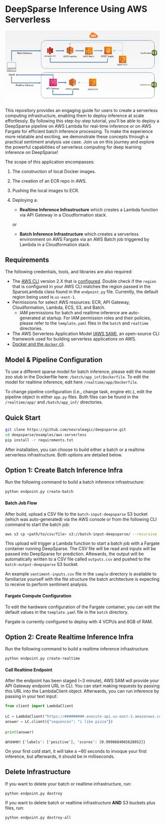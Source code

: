 <!--
Copyright (c) 2021 - present / Neuralmagic, Inc. All Rights Reserved.

Licensed under the Apache License, Version 2.0 (the "License");
you may not use this file except in compliance with the License.
You may obtain a copy of the License at

   http://www.apache.org/licenses/LICENSE-2.0

Unless required by applicable law or agreed to in writing,
software distributed under the License is distributed on an "AS IS" BASIS,
WITHOUT WARRANTIES OR CONDITIONS OF ANY KIND, either express or implied.
See the License for the specific language governing permissions and
limitations under the License.
-->

# DeepSparse Inference Using AWS Serverless

![image](./img//aws-serverless-logo1.png)

This repository provides an engaging guide for users to create a serverless computing infrastructure, enabling them to deploy inference at scale effortlessly. By following this step-by-step tutorial, you'll be able to deploy a DeepSparse pipeline on AWS Lambda for real-time inference or on AWS Fargate for efficient batch inference processing. To make the experience more relatable and exciting, we demonstrate these concepts through a practical sentiment analysis use case. Join us on this journey and explore the powerful capabilities of serverless computing for deep learning inference on DeepSparse!

The scope of this application encompasses:
1. The construction of local Docker images.
2. The creation of an ECR repo in AWS.
3. Pushing the local images to ECR.
4. Deploying a:
   - **Realtime Inference Infrastructure** which creates a Lambda function via API Gateway in a Cloudformation stack.

   or

   - **Batch Inference Infrastructure** which creates a serverless environment on AWS Fargate via an AWS Batch job triggered by Lambda in a Cloudformation stack.

## Requirements
The following credentials, tools, and libraries are also required:
* The [AWS CLI](https://docs.aws.amazon.com/cli/latest/userguide/getting-started-install.html) version 2.X that is [configured](https://docs.aws.amazon.com/cli/latest/userguide/cli-configure-quickstart.html). Double check if the `region` that is configured in your AWS CLI matches the region passed in the SparseLambda class found in the `endpoint.py` file. Currently, the default region being used is `us-east-1`.
* Permissions for select AWS resources: ECR, API Gateway, Cloudformation, Lambda, ECS, S3, and Batch.
   - IAM permissions for batch and realtime inference are auto-generated at startup. For IAM permission roles and their policies, please refer to the `template.yaml` files in the `batch` and `realtime` directories.
* The AWS Serverless Application Model [(AWS SAM)](https://docs.aws.amazon.com/serverless-application-model/latest/developerguide/what-is-sam.html), an open-source CLI framework used for building serverless applications on AWS.
* [Docker and the `docker` cli](https://docs.docker.com/get-docker/).

## Model & Pipeline Configuration

To use a different sparse model for batch inference, please edit the model zoo stub in the Dockerfile here: `/batch/app_inf/Dockerfile`. To edit the model for realtime inference, edit here `/realtime/app/Dockerfile`. 

To change pipeline configuration (i.e., change task, engine etc.), edit the pipeline object in either `app.py` files. Both files can be found in the `/realtime/app/` and `/batch/app_inf/` directories.

## Quick Start

```bash 
git clone https://github.com/neuralmagic/deepsparse.git
cd deepsparse/examples/aws-serverless
pip install -r requirements.txt
```

After installation, you can choose to build either a batch or a realtime serverless infrastructure. Both options are detailed below.

## Option 1: Create Batch Inference Infra

Run the following command to build a batch inference infrastructure:

```bash
python endpoint.py create-batch
```

#### Batch Job Flow

After build, upload a CSV file to the `batch-input-deepsparse` S3 bucket (which was auto-generated) via the AWS console or from the following CLI command to start the batch job:

```bash
aws s3 cp <path/to/csv/file> s3://batch-input-deepsparse/ --recursive
```
This upload will trigger a Lambda function to start a batch job with a Fargate container running DeepSparse. The CSV file will be read and inputs will be passed into DeepSparse for prediction. Aftewards, the output will be automatically written to a CSV file called `outputs.csv` and pushed to the `batch-output-deepsparse` S3 bucket.

An example `sentiment-inputs.csv` file in the `sample` directory is available to familiarize yourself with the file structure the batch architecture is expecting to receive to perform sentiment analysis.

#### Fargate Compute Configuration

To edit the hardware configuration of the Fargate container, you can edit the default values in the `template.yaml` file in the `batch` directory.

Fargate is currently configured to deploy with 4 VCPUs and 8GB of RAM.

## Option 2: Create Realtime Inference Infra

Run the following command to build a realtime inference infrastructure.

```bash
python endpoint.py create-realtime
```

#### Call Realtime Endpoint

After the endpoint has been staged (~3 minute), AWS SAM will provide your API Gateway endpoint URL in CLI. You can start making requests by passing this URL into the LambdaClient object. Afterwards, you can run inference by passing in your text input:

```python
from client import LambdaClient

LC = LambdaClient("https://#########.execute-api.us-east-1.amazonaws.com/inference")
answer = LC.client({"sequences": "i like pizza"})

print(answer)
```

answer: `{'labels': ['positive'], 'scores': [0.9990884065628052]}`

On your first cold start, it will take a ~60 seconds to invoque your first inference, but afterwards, it should be in milliseconds.

## Delete Infrastructure

If you want to delete your batch or realtime infrastructure, run:

```bash
python endpoint.py destroy
```

If you want to delete batch or realtime infrastructure **AND** S3 buckets plus files, run:

```bash
python endpoint.py destroy-all
```